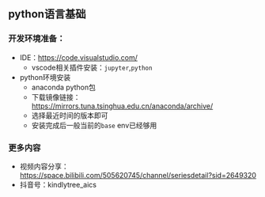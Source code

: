 ## python语言基础

### 开发环境准备：
- IDE：https://code.visualstudio.com/
    - vscode相关插件安装：`jupyter`,`python`
- python环境安装
    - anaconda python包
    - 下载镜像链接： https://mirrors.tuna.tsinghua.edu.cn/anaconda/archive/
    - 选择最近时间的版本即可
    - 安装完成后一般当前的`base` env已经够用

### 更多内容
- 视频内容分享： https://space.bilibili.com/505620745/channel/seriesdetail?sid=2649320
- 抖音号：kindlytree_aics
